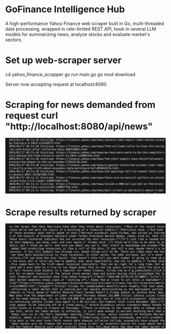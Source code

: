 # GoFinance Intelligence Hub

A high-performance Yahoo Finance web scraper built in Go, multi-threaded data processing, wrapped in rate-limited REST API, hook in several LLM models for summarizing news, analyze stocks and evaluate market's sectors.

# Set up web-scraper server

cd yahoo_finance_scrapper
go run main.go
go mod download

Server now accepting request at localhost:8080

# Scraping for news demanded from request curl "http://localhost:8080/api/news"

![Scraping](./Scraping.png)

# Scrape results returned by scraper

![Logo](./Scrape_result.png)

